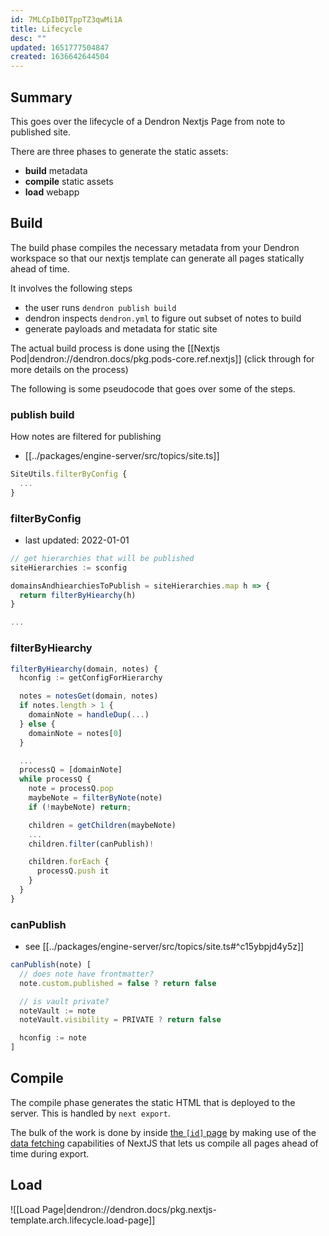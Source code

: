 ```yaml
---
id: 7MLCpIb0ITppTZ3qwMi1A
title: Lifecycle
desc: ""
updated: 1651777504847
created: 1636642644504
---
```


## Summary

This goes over the lifecycle of a Dendron Nextjs Page from note to published site.

There are three phases to generate the static assets:

- **build** metadata
- **compile** static assets
- **load** webapp

## Build

The build phase compiles the necessary metadata from your Dendron workspace so that our nextjs template can generate all pages statically ahead of time.

It involves the following steps

- the user runs `dendron publish build`
- dendron inspects `dendron.yml` to figure out subset of notes to build
- generate payloads and metadata for static site

The actual build process is done using the [[Nextjs Pod|dendron://dendron.docs/pkg.pods-core.ref.nextjs]] (click through for more details on the process)

The following is some pseudocode that goes over some of the steps.

### publish build

How notes are filtered for publishing

- [[../packages/engine-server/src/topics/site.ts]]

```ts
SiteUtils.filterByConfig {
  ...
}
```

### filterByConfig

- last updated: 2022-01-01

```ts
// get hierarchies that will be published
siteHierarchies := sconfig

domainsAndhiearchiesToPublish = siteHierarchies.map h => {
  return filterByHiearchy(h)
}

...
```

### filterByHiearchy

```ts
filterByHiearchy(domain, notes) {
  hconfig := getConfigForHierarchy

  notes = notesGet(domain, notes)
  if notes.length > 1 {
    domainNote = handleDup(...)
  } else {
    domainNote = notes[0]
  }

  ...
  processQ = [domainNote]
  while processQ {
    note = processQ.pop
    maybeNote = filterByNote(note)
    if (!maybeNote) return;

    children = getChildren(maybeNote)
    ...
    children.filter(canPublish)!

    children.forEach {
      processQ.push it
    }
  }
}
```

### canPublish

- see [[../packages/engine-server/src/topics/site.ts#^c15ybpjd4y5z]]

```ts
canPublish(note) [
  // does note have frontmatter?
  note.custom.published = false ? return false

  // is vault private?
  noteVault := note
  noteVault.visibility = PRIVATE ? return false

  hconfig := note
]
```

## Compile

The compile phase generates the static HTML that is deployed to the server. This is handled by `next export`.

The bulk of the work is done by inside [the `[id]` page](https://github.com/dendronhq/nextjs-template/blob/main/pages/notes/%5Bid%5D.tsx#L1:L1) by making use of the [data fetching](https://nextjs.org/docs/basic-features/data-fetching#getstaticprops-static-generation) capabilities of NextJS that lets us compile all pages ahead of time during export.

## Load
![[Load Page|dendron://dendron.docs/pkg.nextjs-template.arch.lifecycle.load-page]]